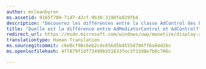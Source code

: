 ```yaml
---
author: mcleanbyron
ms.assetid: 9165f709-71d7-42cf-9b30-3190fe029fb4
description: "Découvrez les différences entre la classe AdControl des bibliothèques de publicités Microsoft et la classe AdMediatorControl des bibliothèques de médiation publicitaire."
title: "Quelle est la différence entre AdMediatorControl et AdControl?"
redirect_url: https://msdn.microsoft.com/windows/uwp/monetize/display-ads-in-your-app
translationtype: Human Translation
ms.sourcegitcommit: c6e0cf98c6eb2cdc656d5b4555d794ff6a94d2bc
ms.openlocfilehash: 4f7879f1df73498b551633fec3f33d8e7b8c706c

---
```




<!--HONumber=Aug16_HO3-->



